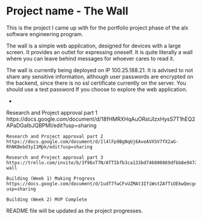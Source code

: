 <h1>Project name - The Wall</h1>

This is the project I came up with for the portfolio project phase of
the alx software engineering program.

The wall is a simple web application, designed for devices with a large screen.
It provides an outlet for expressing oneself. It is quite literally a wall where you can leave behind messages for whoever cares to read it.

The wall is currently being deployed on IP 100.25.188.21. It is advised to not share any sensitive information, although user passwords are encrypted on the backend, since there is no ssl certificate currently on the server. You should use a test password If you choose to explore the web application.

<nav>
<ul>
<li><a href="#links"></a></li>
</ul>
</nav>

<section id="links">
	Research and Project approval part 1
	https://docs.google.com/document/d/18fHMRXHqAuORstJIzxHysS7T1hEQ2APaDGaIbJQBPMI/edit?usp=sharing

	Research and Project approval part 2
	https://docs.google.com/document/d/1l4lFp9BgNqUj6AveAVXSV7fX2aG-RhNKBebd3yI1Mpk/edit?usp=sharing

	Research and Project approval part 3
	https://trello.com/invite/b/3f96xT7N/ATTIbfb3ca133bd746800869dfbb8e9472ca548D5417/the-wall

	Building (Week 1) Making Progress
	https://docs.google.com/document/d/1udT7fwCFvUZMAt3IfiWstZAfTiOEkwQecg4NKbQrGjQ/edit?usp=sharing

	Building (Week 2) MVP Complete
</section>

README file will be updated as the project progresses.
